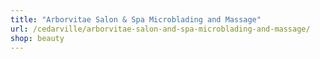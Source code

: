 ```yaml
---
title: "Arborvitae Salon & Spa Microblading and Massage"
url: /cedarville/arborvitae-salon-and-spa-microblading-and-massage/
shop: beauty
---
```

